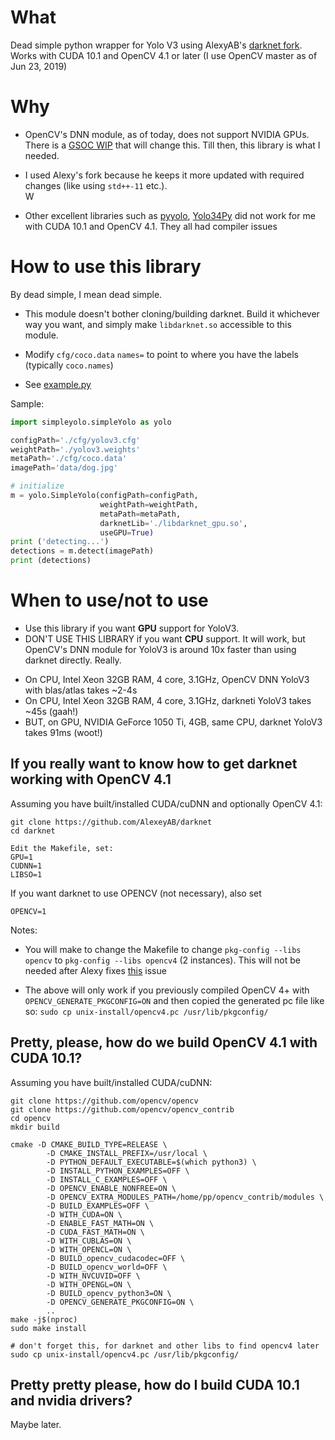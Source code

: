 What
====
Dead simple python wrapper for Yolo V3 using AlexyAB's [darknet fork](https://github.com/AlexeyAB/darknet). Works with CUDA 10.1 and OpenCV 4.1 or later (I use OpenCV master as of Jun 23, 2019)

Why
====
* OpenCV's DNN module, as of today, does not support NVIDIA GPUs. There is a [GSOC WIP](https://github.com/opencv/opencv/issues/14585) that will change this. Till then, this library is what I needed.

* I used Alexy's fork because he keeps it more updated with required changes (like using `std++-11` etc.).  
W
* Other excellent libraries such as [pyyolo](https://github.com/digitalbrain79/pyyolo), [Yolo34Py](https://github.com/madhawav/YOLO3-4-Py) did not work for me with CUDA 10.1 and OpenCV 4.1. They all had compiler issues


How to use this library
=======================
By dead simple, I mean dead simple. 

- This module doesn't bother cloning/building darknet. Build it whichever way you want, and simply make `libdarknet.so` accessible to this module.

- Modify `cfg/coco.data` `names=` to point to where you have the labels (typically `coco.names`)
- See [example.py](https://github.com/pliablepixels/simpleYolo/blob/master/example.py)

Sample:

```python
import simpleyolo.simpleYolo as yolo

configPath='./cfg/yolov3.cfg'
weightPath='./yolov3.weights'
metaPath='./cfg/coco.data'
imagePath='data/dog.jpg'

# initialize
m = yolo.SimpleYolo(configPath=configPath, 
                    weightPath=weightPath, 
                    metaPath=metaPath, 
                    darknetLib='./libdarknet_gpu.so', 
                    useGPU=True)
print ('detecting...')
detections = m.detect(imagePath)
print (detections)
```


 


When to use/not to use
=======================
* Use this library if you want **GPU** support for YoloV3. 
* DON'T USE THIS LIBRARY if you want **CPU** support. It will work, but OpenCV's DNN module for YoloV3 is around 10x faster than using darknet directly.  Really.
- On CPU, Intel Xeon 32GB RAM, 4 core, 3.1GHz, OpenCV DNN YoloV3 with blas/atlas takes ~2-4s
- On CPU, Intel Xeon 32GB RAM, 4 core, 3.1GHz, darkneti YoloV3 takes ~45s (gaah!)
- BUT, on GPU, NVIDIA GeForce 1050 Ti, 4GB, same CPU, darknet YoloV3 takes 91ms (woot!)


If you really want to know how to get darknet working with OpenCV 4.1
----------------------------------------------------------------------

Assuming you have built/installed CUDA/cuDNN and optionally OpenCV 4.1:

```
git clone https://github.com/AlexeyAB/darknet
cd darknet

Edit the Makefile, set:
GPU=1
CUDNN=1
LIBSO=1
```

If you want darknet to use OPENCV (not necessary), also set

```
OPENCV=1 
```
Notes:

* You will make to change the Makefile to change `pkg-config --libs opencv` to `pkg-config --libs opencv4` (2 instances). This will not be needed after Alexy fixes [this](https://github.com/AlexeyAB/darknet/issues/3479) issue

* The above will only work if you previously compiled OpenCV 4+ with `OPENCV_GENERATE_PKGCONFIG=ON` and then copied the generated pc file like so: `sudo cp unix-install/opencv4.pc /usr/lib/pkgconfig/`

Pretty, please, how do we build OpenCV 4.1 with CUDA 10.1?
----------------------------------------------------------

Assuming you have built/installed CUDA/cuDNN:

```
git clone https://github.com/opencv/opencv
git clone https://github.com/opencv/opencv_contrib
cd opencv
mkdir build

cmake -D CMAKE_BUILD_TYPE=RELEASE \
        -D CMAKE_INSTALL_PREFIX=/usr/local \
        -D PYTHON_DEFAULT_EXECUTABLE=$(which python3) \
        -D INSTALL_PYTHON_EXAMPLES=OFF \
        -D INSTALL_C_EXAMPLES=OFF \
        -D OPENCV_ENABLE_NONFREE=ON \
        -D OPENCV_EXTRA_MODULES_PATH=/home/pp/opencv_contrib/modules \
        -D BUILD_EXAMPLES=OFF \
        -D WITH_CUDA=ON \
        -D ENABLE_FAST_MATH=ON \
        -D CUDA_FAST_MATH=ON \
        -D WITH_CUBLAS=ON \
        -D WITH_OPENCL=ON \
        -D BUILD_opencv_cudacodec=OFF \
        -D BUILD_opencv_world=OFF \
        -D WITH_NVCUVID=OFF \
        -D WITH_OPENGL=ON \
        -D BUILD_opencv_python3=ON \
        -D OPENCV_GENERATE_PKGCONFIG=ON \
        ..
make -j$(nproc)
sudo make install

# don't forget this, for darknet and other libs to find opencv4 later
sudo cp unix-install/opencv4.pc /usr/lib/pkgconfig/

```

Pretty pretty please, how do I build CUDA 10.1 and nvidia drivers?
-------------------------------------------------------------------

Maybe later. 

